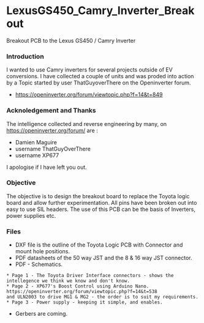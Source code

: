 # LexusGS450_Camry_Inverter_Breakout
Breakout PCB to the Lexus GS450 / Camry Inverter

###  Introduction

I wanted to use Camry inverters for several projects outside of EV conversions.  I have collected a couple of units and was proded into action by a Topic started by user ThatGuyoverThere on the Openinverter forum.
  *  https://openinverter.org/forum/viewtopic.php?f=14&t=849

###  Acknoledgement and Thanks

The intelligence collected and reverse engineering by many, on  https://openinverter.org/forum/ are :
  *  Damien Maguire
  *  username ThatGuyOverThere
  *  username XP677
  
I apologise if I have left you out.

###  Objective

The objective is to design the breakout board to replace the Toyota logic board and allow further experimentation.  All pins have been broken out into easy to use SIL headers.  The use of this PCB can be the basis of Inverters, power supplies etc.

### Files

  *  DXF file is the outline of the Toyota Logic PCB with Connector and mount hole positions.
  *  PDF datasheets of the 50 way JST and the 8 & 16 way JST connector.
  *  PDF - Schematics.
    
    * Page 1 - The Toyota Driver Interface connectors - shows the intellegence we think we know and don't know.
    * Page 2 - XP677's Boost Control using Arduino Nano. https://openinverter.org/forum/viewtopic.php?f=14&t=538 
    and ULN2003 to drive MG1 & MG2 - the order is to suit my requirements.
    * Page 3 - Power supply - keeping it simple, and enables.
    
  *  Gerbers are coming.
    


